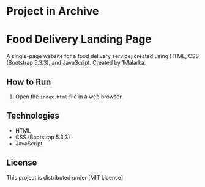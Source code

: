 # Project in Archive

# Food Delivery Landing Page

A single-page website for a food delivery service, created using HTML, CSS (Bootstrap 5.3.3), and JavaScript. Created by 1Malarka.

## How to Run
1. Open the `index.html` file in a web browser.

## Technologies
- HTML
- CSS (Bootstrap 5.3.3)
- JavaScript

## License
This project is distributed under [MIT License]
